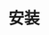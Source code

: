 <!--
 * @Author: qiye
 * @Date: 2021-10-19 19:51:45
 * @LastEditors: qiye
 * @LastEditTime: 2021-10-19 19:51:46
 * @Description: file content
-->
# 安装
